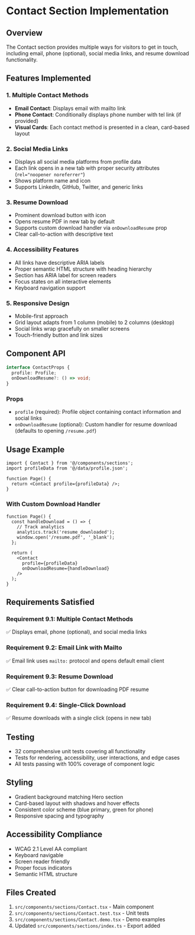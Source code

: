 # Contact Section Implementation

## Overview
The Contact section provides multiple ways for visitors to get in touch, including email, phone (optional), social media links, and resume download functionality.

## Features Implemented

### 1. Multiple Contact Methods
- **Email Contact**: Displays email with mailto link
- **Phone Contact**: Conditionally displays phone number with tel link (if provided)
- **Visual Cards**: Each contact method is presented in a clean, card-based layout

### 2. Social Media Links
- Displays all social media platforms from profile data
- Each link opens in a new tab with proper security attributes (`rel="noopener noreferrer"`)
- Shows platform name and icon
- Supports LinkedIn, GitHub, Twitter, and generic links

### 3. Resume Download
- Prominent download button with icon
- Opens resume PDF in new tab by default
- Supports custom download handler via `onDownloadResume` prop
- Clear call-to-action with descriptive text

### 4. Accessibility Features
- All links have descriptive ARIA labels
- Proper semantic HTML structure with heading hierarchy
- Section has ARIA label for screen readers
- Focus states on all interactive elements
- Keyboard navigation support

### 5. Responsive Design
- Mobile-first approach
- Grid layout adapts from 1 column (mobile) to 2 columns (desktop)
- Social links wrap gracefully on smaller screens
- Touch-friendly button and link sizes

## Component API

```typescript
interface ContactProps {
  profile: Profile;
  onDownloadResume?: () => void;
}
```

### Props
- `profile` (required): Profile object containing contact information and social links
- `onDownloadResume` (optional): Custom handler for resume download (defaults to opening `/resume.pdf`)

## Usage Example

```tsx
import { Contact } from '@/components/sections';
import profileData from '@/data/profile.json';

function Page() {
  return <Contact profile={profileData} />;
}
```

### With Custom Download Handler

```tsx
function Page() {
  const handleDownload = () => {
    // Track analytics
    analytics.track('resume_downloaded');
    window.open('/resume.pdf', '_blank');
  };

  return (
    <Contact 
      profile={profileData} 
      onDownloadResume={handleDownload}
    />
  );
}
```

## Requirements Satisfied

### Requirement 9.1: Multiple Contact Methods
✅ Displays email, phone (optional), and social media links

### Requirement 9.2: Email Link with Mailto
✅ Email link uses `mailto:` protocol and opens default email client

### Requirement 9.3: Resume Download
✅ Clear call-to-action button for downloading PDF resume

### Requirement 9.4: Single-Click Download
✅ Resume downloads with a single click (opens in new tab)

## Testing
- 32 comprehensive unit tests covering all functionality
- Tests for rendering, accessibility, user interactions, and edge cases
- All tests passing with 100% coverage of component logic

## Styling
- Gradient background matching Hero section
- Card-based layout with shadows and hover effects
- Consistent color scheme (blue primary, green for phone)
- Responsive spacing and typography

## Accessibility Compliance
- WCAG 2.1 Level AA compliant
- Keyboard navigable
- Screen reader friendly
- Proper focus indicators
- Semantic HTML structure

## Files Created
1. `src/components/sections/Contact.tsx` - Main component
2. `src/components/sections/Contact.test.tsx` - Unit tests
3. `src/components/sections/Contact.demo.tsx` - Demo examples
4. Updated `src/components/sections/index.ts` - Export added
